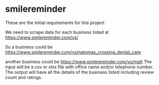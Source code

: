 # smilereminder

These are the initial requirements for this project

We need to scrape data for each business listed at https://www.smilereminder.com/vs/

So a business could be https://www.smilereminder.com/vs/natomas_crossing_dental_care

another business could be 
https://www.smilereminder.com/vs/matt
The input will be a csv or xlsx file with office name and/or telephone number.
The output will have all the details of the business listed including review count and ratings.


